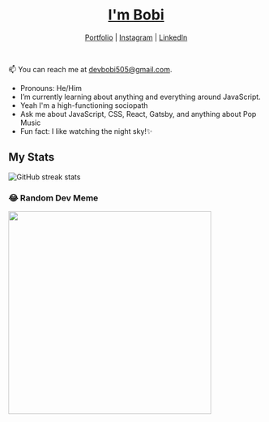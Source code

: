 <p align="center">
<!--   <img src="https://user-images.githubusercontent.com/25548490/121235884-40eab680-c88d-11eb-9a5d-b923d7df4905.png" width="120" />   -->
  <h1 align="center"><a href="https://bobi-web-portfolio.vercel.app/">I'm Bobi</a></h1>
<!--   <p align="center"> Fullstack developer, and JavaScript enthusiast</p> -->
</p>

<p align="center">
  <a href="https://bobi-web-portfolio.vercel.app/">Portfolio</a> | 
  <a href="https://instagram.com/bobi0zz/">Instagram</a> |
  <a href="https://linkedin.com/in/">LinkedIn</a>
</p>

<br />
<!-- 
💫 I'm currently working with my hands to make magic happen on the web. View my [Projects](https://codewonders.dev/projects), [Articles](https://codewonders.dev/articles), [Resumé](https://codewonders.dev/resume), [Contact Me](https://codewonders.dev/contact). -->

📫 You can reach me at devbobi505@gmail.com.

- Pronouns: He/Him
- I’m currently learning about anything and everything around JavaScript.
- Yeah I'm a high-functioning sociopath
- Ask me about JavaScript, CSS, React, Gatsby, and anything about Pop Music 
- Fun fact: I like watching the night sky!✨



<!--
**devbobi** is a ✨ _special_ ✨ repository because its `README.md` (this file) appears on your GitHub profile.

Here are some ideas to get you started:
https://user-images.githubusercontent.com/25548490/121235376-b86c1600-c88c-11eb-9650-2c86c77f43ac.png
- 🔭 I’m currently working on ...
- 🌱 I’m currently learning ...
- 👯 I’m looking to collaborate on ...
- 🤔 I’m looking for help with ...
- 💬 Ask me about ...
- 📫 How to reach me: ...
- 😄 Pronouns: ...
- ⚡ Fun fact: ...
-->

## My Stats 

![GitHub streak stats](https://github-readme-streak-stats.herokuapp.com/?user=devbobi&theme=tokyonight)  

### 😂 Random Dev Meme
<img src='https://randommeme-five.vercel.app/' style="height: 400px;"/>
 
